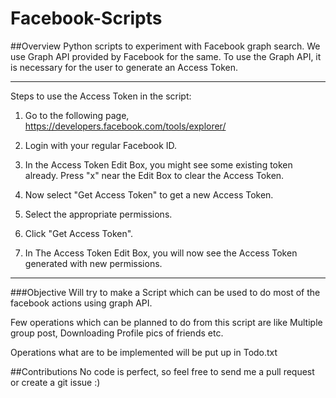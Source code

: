 Facebook-Scripts
================

##Overview
Python scripts to experiment with Facebook graph search.
We use Graph API provided by Facebook for the same. To use the Graph API, it is necessary for the user to generate an Access Token. 
* * *
Steps to use the Access Token in the script:

1) Go to the following page, https://developers.facebook.com/tools/explorer/

2) Login with your regular Facebook ID.

3) In the Access Token Edit Box, you might see some existing token already. Press "x" near the Edit Box to clear the Access Token.

4) Now select "Get Access Token" to get a new Access Token.

5) Select the appropriate permissions.

6) Click "Get Access Token".

7) In The Access Token Edit Box, you will now see the Access Token generated with new permissions.

***
###Objective
Will try to make a Script which can be used to do most of the facebook actions using graph API.

Few operations which can be planned to do from this script are like Multiple group post, 
Downloading Profile pics of friends etc.

Operations what are to be implemented will be put up in Todo.txt


##Contributions
No code is perfect, so feel free to send me a pull request or create a git issue :)




